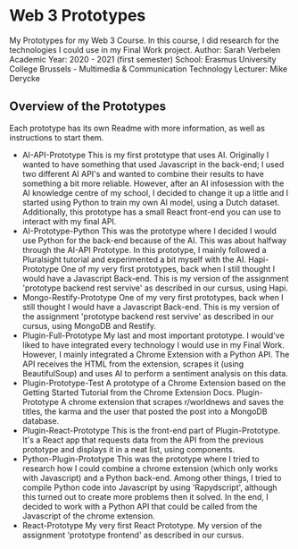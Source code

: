 # Web 3 Prototypes
My Prototypes for my Web 3 Course. In this course, I did research for the technologies I could use in my Final Work project. 
Author: Sarah Verbelen
Academic Year: 2020 - 2021 (first semester)
School: Erasmus University College Brussels - Multimedia & Communication Technology
Lecturer: Mike Derycke

## Overview of the Prototypes
Each prototype has its own Readme with more information, as well as instructions to start them.

* AI-API-Prototype
This is my first prototype that uses AI. Originally I wanted to have something that used Javascript in the back-end; I used two different AI API's and wanted to combine their results to have something a bit more reliable. However, after an AI infosession with the AI knowledge centre of my school, I decided to change it up a little and I started using Python to train my own AI model, using a Dutch dataset. Additionally, this prototype has a small React front-end you can use to interact with my final API. 
* AI-Prototype-Python
This was the prototype where I decided I would use Python for the back-end because of the AI. This was about halfway through the AI-API Prototype. In this prototype, I mainly followed a Pluralsight tutorial and experimented a bit myself with the AI.
Hapi-Prototype
One of my very first prototypes, back when I still thought I would have a Javascript Back-end. This is my version of the assignment 'prototype backend rest servive' as described in our cursus, using Hapi.  
* Mongo-Restify-Prototype
One of my very first prototypes, back when I still thought I would have a Javascript Back-end. This is my version of the assignment 'prototype backend rest servive' as described in our cursus, using MongoDB and Restify.
* Plugin-Full-Prototype
My last and most important prototype. I would've liked to have integrated every technology I would use in my Final Work. However, I mainly integrated a Chrome Extension with a Python API. The API receives the HTML from the extension, scrapes it (using BeautifulSoup) and uses AI to perform a sentiment analysis on this data. 
* Plugin-Prototype-Test
A prototype of a Chrome Extension based on the Getting Started Tutorial from the Chrome Extension Docs. 
Plugin-Prototype
A chrome extension that scrapes r/worldnews and saves the titles, the karma and the user that posted the post into a MongoDB database. 
* Plugin-React-Prototype
This is the front-end part of Plugin-Prototype. It's a React app that requests data from the API from the previous prototype and displays it in a neat list, using components. 
* Python-Plugin-Prototype
This was the prototype where I tried to research how I could combine a chrome extension (which only works with Javascript) and a Python back-end. Among other things, I tried to compile Python code into Javascript by using 'Rapydscript', although this turned out to create more problems then it solved. In the end, I decided to work with a Python API that could be called from the Javascript of the chrome extension.
* React-Prototype 
My very first React Prototype. My version of the assignment 'prototype frontend' as described in our cursus. 